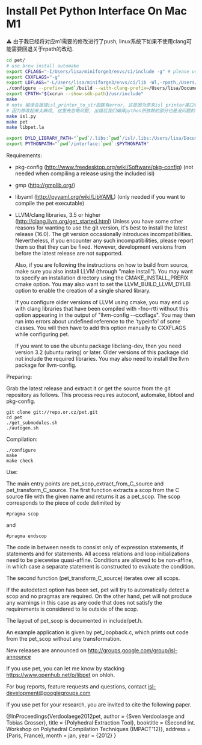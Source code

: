 # Install Pet Python Interface On Mac M1

⚠️ 由于我已经将对应m1需要的修改进行了push, linux系统下如果不使用clang可能需要回退关于rpath的改动.
```sh
cd pet/
# use brew install automake
export CFLAGS="-I/Users/lisa/miniforge3/envs/ci/include -g" # please use conda install gmp NOTE need replace by your path
export CXXFLAGS="-g"
export LDFLAGS="-L/Users/lisa/miniforge3/envs/ci/lib -Wl,-rpath,/Users/lisa/miniforge3/envs/ci/lib" # gmp.dylib
./configure --prefix=`pwd`/build --with-clang-prefix=/Users/lisa/Documents/llvm-project-llvmorg-17.0.4/out/install/release # the custom llvm install path
export CPATH="$(xcrun --show-sdk-path)/usr/include"
make
# note 编译会报错isl_printer_to_str函数有error, 这是因为原来isl printer接口名起的不合理, 接口导出工具会认为他是一个返回string的函数.
# 因为修改起来太麻烦, 这里先忽略问题, 出错后我们编译python所依赖的部分也是没问题的:
make isl.py
make pet
make libpet.la

export DYLD_LIBRARY_PATH="`pwd`/.libs:`pwd`/isl/.libs:/Users/lisa/Documents/llvm-project-llvmorg-17.0.4/out/install/release/lib"
export PYTHONPATH="`pwd`/interface:`pwd`:$PYTHONPATH"
```

Requirements:

- pkg-config (http://www.freedesktop.org/wiki/Software/pkg-config)
	(not needed when compiling a release using the included isl)
- gmp (http://gmplib.org/)
- libyaml (http://pyyaml.org/wiki/LibYAML)
	(only needed if you want to compile the pet executable)
- LLVM/clang libraries, 3.5 or higher (http://clang.llvm.org/get_started.html)
	Unless you have some other reasons for wanting to use the git version,
	it's best to install the latest release (16.0).
	The git version occasionally introduces incompatibilities.
	Nevertheless, if you encounter any such incompatibilities, please
	report them so that they can be fixed.
	However, development versions from before the latest release
	are not supported.

	Also, if you are following the instructions on how to build
	from source, make sure you also install LLVM
	(through "make install").  You may want to specify an installation
	directory using the CMAKE_INSTALL_PREFIX cmake option.
	You may also want to set the LLVM_BUILD_LLVM_DYLIB option
	to enable the creation of a single shared library.

	If you configure older versions of LLVM using cmake, you may end up
	with clang libraries that have been compiled with -fno-rtti without
	this option appearing in the output of "llvm-config --cxxflags".
	You may then run into errors about undefined reference to the
	'typeinfo' of some classes.
	You will then have to add this option manually to CXXFLAGS while
	configuring pet.

	If you want to use the ubuntu package libclang-dev, then you need
	version 3.2 (ubuntu raring) or later.
	Older versions of this package did not include the required libraries.
	You may also need to install the llvm package for llvm-config.

Preparing:

Grab the latest release and extract it or get the source from
the git repository as follows.  This process requires autoconf,
automake, libtool and pkg-config.

	git clone git://repo.or.cz/pet.git
	cd pet
	./get_submodules.sh
	./autogen.sh

Compilation:

	./configure
	make
	make check

Use:

The main entry points are pet_scop_extract_from_C_source and
pet_transform_C_source.
The first function extracts a scop from the C source file with the given name
and returns it as a pet_scop.  The scop corresponds to the piece
of code delimited by

    #pragma scop

and

    #pragma endscop

The code in between needs to consist only of expression statements,
if statements and for statements.  All access relations and loop initializations
need to be piecewise quasi-affine.  Conditions are allowed to be non-affine,
in which case a separate statement is constructed to evaluate the condition.

The second function (pet_transform_C_source) iterates over all scops.

If the autodetect option has been set, pet will try to automatically
detect a scop and no pragmas are required.  On the other hand, pet
will not produce any warnings in this case as any code that does not
satisfy the requirements is considered to lie outside of the scop.

The layout of pet_scop is documented in include/pet.h.

An example application is given by pet_loopback.c,
which prints out code from the pet_scop without any transformation.


New releases are announced on http://groups.google.com/group/isl-announce

If you use pet, you can let me know by stacking
https://www.openhub.net/p/libpet on ohloh.

For bug reports, feature requests and questions,
contact isl-development@googlegroups.com

If you use pet for your research, you are invited to cite
the following paper.

@InProceedings{Verdoolaege2012pet,
    author = {Sven Verdoolaege and Tobias Grosser},
    title = {Polyhedral Extraction Tool},
    booktitle = {Second Int. Workshop on Polyhedral Compilation Techniques
		(IMPACT'12)},
    address = {Paris, France},
    month = jan,
    year = {2012}
}
